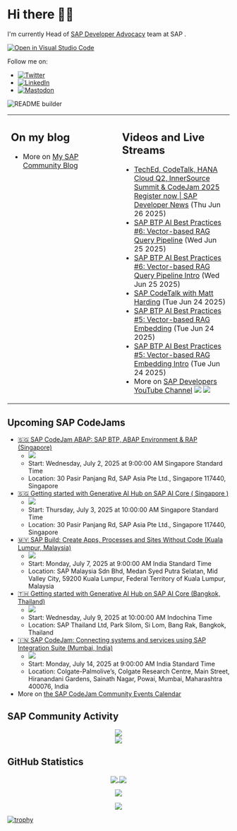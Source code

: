 
# Hi there 👋🏼

I'm currently Head of [SAP Developer Advocacy](https://developers.sap.com/developer-advocates.html) team at SAP .

[![Open in Visual Studio Code](https://img.shields.io/badge/Made%20for-VSCode-1f425f.svg)](https://github.dev/jung-thomas/jung-thomas)

Follow me on:
- <a href="https://twitter.com/thomas_jung"><img alt="Twitter" src="https://img.shields.io/badge/thomas_jung-%231DA1F2.svg?style=for-the-badge&logo=Twitter&logoColor=white"/></a>
- <a href="https://www.linkedin.com/in/thomasjungsap/"><img alt="LinkedIn" src="https://img.shields.io/badge/linkedin-%230077B5.svg?style=for-the-badge&logo=linkedin&logoColor=white"/></a>
- <a rel="me" href="https://mastodon.cloud/@thomas_jung"><img alt="Mastodon" src="https://img.shields.io/mastodon/follow/109262551990174478?domain=https%3A%2F%2Fmastodon.cloud%2F&style=social"/></a>

![README builder](https://github.com/jung-thomas/jung-thomas/workflows/README%20builder/badge.svg)

<table><tr><td valign="top" width="50%">
 
## On my blog
- More on [My SAP Community Blog](https://community.sap.com/t5/user/viewprofilepage/user-id/139)
</td>
  
<td valign="top" width="50%">
  
## Videos and Live Streams
- [TechEd, CodeTalk, HANA Cloud Q2, InnerSource Summit & CodeJam 2025 Register now | SAP Developer News](https://www.youtube.com/watch?v=AQdlZsMshqs) (Thu Jun 26 2025)
- [SAP BTP AI Best Practices #6: Vector-based RAG Query Pipeline](https://www.youtube.com/watch?v=kEiKDwceC5A) (Wed Jun 25 2025)
- [SAP BTP AI Best Practices #6: Vector-based RAG Query Pipeline Intro](https://www.youtube.com/watch?v=Q0sONOPtfwo) (Wed Jun 25 2025)
- [SAP CodeTalk with Matt Harding](https://www.youtube.com/watch?v=ZLWMBdknrIY) (Tue Jun 24 2025)
- [SAP BTP AI Best Practices #5: Vector-based RAG Embedding](https://www.youtube.com/watch?v=P1eXOjTZ53w) (Tue Jun 24 2025)
- [SAP BTP AI Best Practices #5: Vector-based RAG Embedding Intro](https://www.youtube.com/watch?v=8-v_SAhBrgg) (Tue Jun 24 2025)
- More on [SAP Developers YouTube Channel](https://www.youtube.com/channel/UCNfmelKDrvRmjYwSi9yvrMg) ![](https://img.shields.io/youtube/channel/views/UCNfmelKDrvRmjYwSi9yvrMg) ![](https://img.shields.io/youtube/channel/subscribers/UCNfmelKDrvRmjYwSi9yvrMg)
</td></tr></table>

## Upcoming SAP CodeJams
- [🇸🇬 SAP CodeJam ABAP: SAP BTP, ABAP Environment & RAP (Singapore)](https://community.sap.com/t5/sap-codejam/sap-codejam-abap-sap-btp-abap-environment-amp-rap-singapore/ev-p/14112313)
  - <img src="https://community.sap.com/t5/image/serverpage/image-id/266305i9CB85E38679894F9/image-size/thumb?v=v2&px=150" />
  - Start: Wednesday, July 2, 2025 at 9:00:00 AM Singapore Standard Time
  - Location: 30 Pasir Panjang Rd, SAP Asia Pte Ltd., Singapore 117440, Singapore
- [🇸🇬 Getting started with Generative AI Hub on SAP AI Core ( Singapore )](https://community.sap.com/t5/sap-codejam/getting-started-with-generative-ai-hub-on-sap-ai-core-singapore/ev-p/14112295)
  - <img src="https://community.sap.com/t5/image/serverpage/image-id/266304i2ADA623BEF2181D4/image-size/thumb?v=v2&px=150" />
  - Start: Thursday, July 3, 2025 at 10:00:00 AM Singapore Standard Time
  - Location: 30 Pasir Panjang Rd, SAP Asia Pte Ltd., Singapore 117440, Singapore
- [🇲🇾 SAP Build: Create Apps, Processes and Sites Without Code (Kuala Lumpur, Malaysia)](https://community.sap.com/t5/sap-codejam/sap-build-create-apps-processes-and-sites-without-code-kuala-lumpur/ev-p/14112261)
  - <img src="https://community.sap.com/t5/image/serverpage/image-id/266289i8D801E2A1578DA94/image-size/thumb?v=v2&px=150" />
  - Start: Monday, July 7, 2025 at 9:00:00 AM India Standard Time
  - Location: SAP Malaysia Sdn Bhd, Medan Syed Putra Selatan, Mid Valley City, 59200 Kuala Lumpur, Federal Territory of Kuala Lumpur, Malaysia
- [🇹🇭 Getting started with Generative AI Hub on SAP AI Core (Bangkok, Thailand)](https://community.sap.com/t5/sap-codejam/getting-started-with-generative-ai-hub-on-sap-ai-core-bangkok-thailand/ev-p/14112276)
  - <img src="https://community.sap.com/t5/image/serverpage/image-id/266292i84A1D7BAB6623223/image-size/thumb?v=v2&px=150" />
  - Start: Wednesday, July 9, 2025 at 10:00:00 AM Indochina Time
  - Location: SAP Thailand Ltd, Park Silom, Si Lom, Bang Rak, Bangkok, Thailand
- [🇮🇳 SAP CodeJam: Connecting systems and services using SAP Integration Suite (Mumbai, India)](https://community.sap.com/t5/sap-codejam/sap-codejam-connecting-systems-and-services-using-sap-integration-suite/ev-p/14110686)
  - <img src="https://community.sap.com/t5/image/serverpage/image-id/45559i09C35E9742FB0F67/image-size/thumb?v=v2&px=150" />
  - Start: Monday, July 14, 2025 at 9:00:00 AM India Standard Time
  - Location: Colgate-Palmolive’s, Colgate Research Centre, Main Street, Hiranandani Gardens, Sainath Nagar, Powai, Mumbai, Maharashtra 400076, India
- More on [the SAP CodeJam Community Events Calendar](https://groups.community.sap.com/t5/sap-codejam/eb-p/codejam-events)

## SAP Community Activity
<p align = "center">
<a href="https://community.sap.com/t5/user/viewprofilepage/user-id/139">
  <img align="center" src="https://devrel-tools-prod-scn-badges-srv.cfapps.eu10.hana.ondemand.com/activity/139" />
</a>
</br>
<a href="https://community.sap.com/t5/user/viewprofilepage/user-id/139">
  <img align="center" src="https://devrel-tools-prod-scn-badges-srv.cfapps.eu10.hana.ondemand.com/showcaseBadges/139/1570/674/384/900/390" />
</a>
</p>

## GitHub Statistics
<p align = "center">
<a href="https://github.com/anuraghazra/github-readme-stats">
  <img align="center" src="https://github-readme-stats.vercel.app/api?username=jung-thomas&count_private=true&show_icons=true&theme=dark&line_height=27" />
</a>
<a href="https://github.com/anuraghazra/github-readme-stats">
  <img align="center" src="https://github-readme-stats.vercel.app/api/top-langs/?username=jung-thomas&show_icons=true&theme=dark" />
</a>
</p>

<p align = "center">
 <img  src="https://github-readme-streak-stats.herokuapp.com/?user=jung-thomas&show_icons=true&locale=en&layout=compact&theme=dark&line_height=0" />
</p> 

<p align = "center">
 <img src="https://activity-graph.herokuapp.com/graph?username=jung-thomas&theme=redical">
</p> 

[![trophy](https://github-profile-trophy.vercel.app/?username=jung-thomas&theme=onedark)](https://github.com/ryo-ma/github-profile-trophy)


